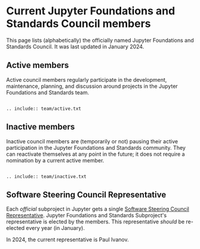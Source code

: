 # Current Jupyter Foundations and Standards Council members

This page lists (alphabetically) the officially named Jupyter Foundations and Standards
Council. It was last updated in January 2024.

## Active members

Active council members regularly participate in the development, maintenance,
planning, and discussion around projects in the Jupyter Foundations and Standards team.

```{eval-rst}

.. include:: team/active.txt

```

## Inactive members

Inactive council members are (temporarily or not) pausing their active
participation in the Jupyter Foundations and Standards community. They can reactivate
themselves at any point in the future; it does not require a nomination by a
current active member.

```{eval-rst}

.. include:: team/inactive.txt

```
## Software Steering Council Representative

Each *official* subproject in Jupyter gets a single [Software Steering Council
Representative](https://jupyter.org/governance/software_steering_council.html#software-steering-council).
Jupyter Foundations and Standards Subproject's representative is elected by the members. This representative
*should* be re-elected every year (in January).

In 2024, the current representative is Paul Ivanov.
